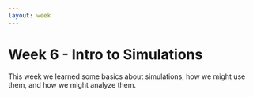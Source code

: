 ```yaml
---
layout: week
---
```


# Week 6 - Intro to Simulations

This week we learned some basics about simulations, how we might use them, and
how we might analyze them.
